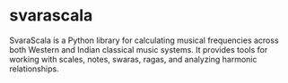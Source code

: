 # svarascala
SvaraScala is a Python library for calculating musical frequencies across both Western and Indian classical music systems. It provides tools for working with scales, notes, swaras, ragas, and analyzing harmonic relationships.
